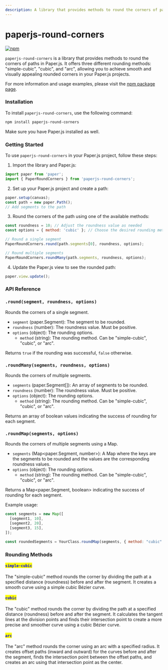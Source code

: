```yaml
---
description: A library that provides methods to round the corners of paths in Paper.js.
---
```


# paperjs-round-corners

[![npm](https://img.shields.io/npm/v/paperjs-round-corners.svg)](https://www.npmjs.com/package/paperjs-round-corners)

`paperjs-round-corners` is a library that provides methods to round the corners of paths in Paper.js. It offers three different rounding methods: "simple-cubic", "cubic", and "arc", allowing you to achieve smooth and visually appealing rounded corners in your Paper.js projects.

For more information and usage examples, please visit the [npm package page](https://www.npmjs.com/package/paperjs-round-corners).

### Installation

To install `paperjs-round-corners`, use the following command:

```bash
npm install paperjs-round-corners
```

Make sure you have Paper.js installed as well.

### Getting Started

To use `paperjs-round-corners` in your Paper.js project, follow these steps:

1. Import the library and Paper.js:

```javascript
import paper from 'paper';
import { PaperRoundCorners } from 'paperjs-round-corners';
```

2. Set up your Paper.js project and create a path:

```javascript
paper.setup(canvas);
const path = new paper.Path();
// Add segments to the path
```

3. Round the corners of the path using one of the available methods:

```javascript
const roundness = 10; // Adjust the roundness value as needed
const options = { method: 'cubic' }; // Choose the desired rounding method

// Round a single segment
PaperRoundCorners.round(path.segments[0], roundness, options);

// Round multiple segments
PaperRoundCorners.roundMany(path.segments, roundness, options);
```

4. Update the Paper.js view to see the rounded path:

```javascript
paper.view.update();
```

### API Reference

### `.round(segment, roundness, options)`

Rounds the corners of a single segment.

* `segment` (paper.Segment): The segment to be rounded.
* `roundness` (number): The roundness value. Must be positive.
* `options` (object): The rounding options.
  * `method` (string): The rounding method. Can be "simple-cubic", "cubic", or "arc".

Returns `true` if the rounding was successful, `false` otherwise.

### `.roundMany(segments, roundness, options)`

Rounds the corners of multiple segments.

* `segments` (paper.Segment\[]): An array of segments to be rounded.
* `roundness` (number): The roundness value. Must be positive.
* `options` (object): The rounding options.
  * `method` (string): The rounding method. Can be "simple-cubic", "cubic", or "arc".

Returns an array of boolean values indicating the success of rounding for each segment.

### `.roundMap(segments, options)`

Rounds the corners of multiple segments using a Map.

* `segments` (Map\<paper.Segment, number>): A Map where the keys are the segments to be rounded and the values are the corresponding roundness values.
* `options` (object): The rounding options.
  * `method` (string): The rounding method. Can be "simple-cubic", "cubic", or "arc".

Returns a Map\<paper.Segment, boolean> indicating the success of rounding for each segment.

Example usage:

```javascript
const segments = new Map([
  [segment1, 10],
  [segment2, 20],
  [segment3, 15],
]);

const roundedSegments = YourClass.roundMap(segments, { method: "cubic" });
```

### Rounding Methods

#### <mark style="color:blue;">`simple-cubic`</mark>

The "simple-cubic" method rounds the corner by dividing the path at a specified distance (roundness) before and after the segment. It creates a smooth curve using a simple cubic Bézier curve.

#### <mark style="color:blue;">`cubic`</mark>

The "cubic" method rounds the corner by dividing the path at a specified distance (roundness) before and after the segment. It calculates the tangent lines at the division points and finds their intersection point to create a more precise and smoother curve using a cubic Bézier curve.

#### <mark style="color:blue;">`arc`</mark>

The "arc" method rounds the corner using an arc with a specified radius. It creates offset paths (inward and outward) for the curves before and after the segment, finds the intersection point between the offset paths, and creates an arc using that intersection point as the center.
